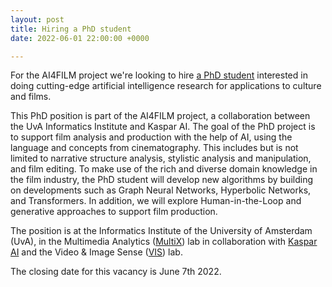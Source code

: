 ```yaml
---
layout: post
title: Hiring a PhD student
date: 2022-06-01 22:00:00 +0000

---
```

For the AI4FILM project we're looking to hire [a PhD student](https://vacatures.uva.nl/UvA/job/PhD-Position-in-Computer-Vision-for-Film-Analysis-and-Production/746458902/) interested in doing cutting-edge artificial intelligence research for applications to culture and films.

This PhD position is part of the AI4FILM project, a collaboration between the UvA Informatics Institute and Kaspar AI. The goal of the PhD project is to support film analysis and production with the help of AI, using the language and concepts from cinematography. This includes but is not limited to narrative structure analysis, stylistic analysis and manipulation, and film editing. To make use of the rich and diverse domain knowledge in the film industry, the PhD student will develop new algorithms by building on developments such as Graph Neural Networks, Hyperbolic Networks, and Transformers. In addition, we will explore Human-in-the-Loop and generative approaches to support film production.

The position is at the Informatics Institute of the University of Amsterdam (UvA), in the Multimedia Analytics ([MultiX](https://multix.io/)) lab in collaboration with [Kaspar AI](https://www.kasparai.com/) and the Video & Image Sense ([VIS](https://ivi.fnwi.uva.nl/vislab/)) lab.

The closing date for this vacancy is June 7th 2022.
